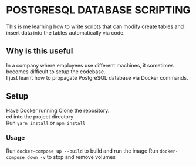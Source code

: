 # POSTGRESQL DATABASE SCRIPTING

This is me learning how to write scripts that can modify create tables and insert data into the tables automatically via code.  

## Why is this useful
In a company where employees use different machines, it sometimes becomes difficult to setup the codebase.  
I just learnt how to propagate PostgreSQL database via Docker commands. 

## Setup

Have Docker running 
Clone the repository.    
cd into the project directory          
Run `yarn install` or `npm install`    

### Usage
Run `docker-compose up --build` to build and run the image
Run `docker-compose down -v` to stop and remove volumes